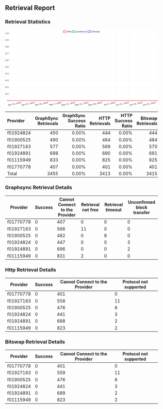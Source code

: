 ## Retrieval Report
### Retrieval Statistics
<img src="https://raw.githubusercontent.com/data-preservation-programs/filplus-checker-assets/main/filecoin-project/filecoin-plus-large-datasets/issues/311/1687959737242.png"/>

| Provider  | GraphSync Retrievals | GraphSync Success Ratio | HTTP Retrievals | HTTP Success Ratio | Bitswap Retrievals | Bitswap Success Ratio |
| :-------- | -------------------: | ----------------------: | --------------: | -----------------: | -----------------: | --------------------: |
| f01924824 |                  450 |                   0.00% |             444 |              0.00% |                444 |                 0.00% |
| f01900525 |                  490 |                   0.00% |             484 |              0.00% |                484 |                 0.00% |
| f01927163 |                  577 |                   0.00% |             569 |              0.00% |                570 |                 0.00% |
| f01924891 |                  698 |                   0.00% |             690 |              0.00% |                691 |                 0.00% |
| f01115949 |                  833 |                   0.00% |             825 |              0.00% |                825 |                 0.00% |
| f01770778 |                  407 |                   0.00% |             401 |              0.00% |                401 |                 0.00% |
| Total     |                 3455 |                   0.00% |            3413 |              0.00% |               3415 |                 0.00% |

### Graphsync Retrieval Details
| Provider  | Success | Cannot Connect to the Provider | Retrieval not free | Retrieval timeout | Unconfirmed block transfer |
| --------- | ------- | ------------------------------ | ------------------ | ----------------- | -------------------------- |
| f01770778 | 0       | 407                            | 0                  | 0                 | 0                          |
| f01927163 | 0       | 566                            | 11                 | 0                 | 0                          |
| f01900525 | 0       | 482                            | 0                  | 8                 | 0                          |
| f01924824 | 0       | 447                            | 0                  | 0                 | 3                          |
| f01924891 | 0       | 696                            | 0                  | 0                 | 2                          |
| f01115949 | 0       | 831                            | 2                  | 0                 | 0                          |

### Http Retrieval Details
| Provider  | Success | Cannot Connect to the Provider | Protocol not supported |
| --------- | ------- | ------------------------------ | ---------------------- |
| f01770778 | 0       | 401                            | 0                      |
| f01927163 | 0       | 558                            | 11                     |
| f01900525 | 0       | 476                            | 8                      |
| f01924824 | 0       | 441                            | 3                      |
| f01924891 | 0       | 688                            | 2                      |
| f01115949 | 0       | 823                            | 2                      |

### Bitswap Retrieval Details
| Provider  | Success | Cannot Connect to the Provider | Protocol not supported |
| --------- | ------- | ------------------------------ | ---------------------- |
| f01770778 | 0       | 401                            | 0                      |
| f01927163 | 0       | 559                            | 11                     |
| f01900525 | 0       | 476                            | 8                      |
| f01924824 | 0       | 441                            | 3                      |
| f01924891 | 0       | 689                            | 2                      |
| f01115949 | 0       | 823                            | 2                      |
